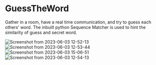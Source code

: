 # GuessTheWord

Gather in a room, have a real time communication, and try to guess each others' word. The inbuilt python Sequence Matcher is used to hint the similarity of guess and secret word. 

![Screenshot from 2023-06-03 12-52-13](https://github.com/AnishBashyal/GuessTheWord/assets/53051451/02442f15-ea71-44f0-aec6-d1951a356160)
![Screenshot from 2023-06-03 12-53-44](https://github.com/AnishBashyal/GuessTheWord/assets/53051451/3722752d-57db-49f3-9985-c3a7ad8f0978)
![Screenshot from 2023-06-03 15-06-51](https://github.com/AnishBashyal/GuessTheWord/assets/53051451/83539250-9c0e-483b-9aac-ad452b5f901f)
![Screenshot from 2023-06-03 12-54-13](https://github.com/AnishBashyal/GuessTheWord/assets/53051451/41e7b3f4-b177-4b71-b8f1-70a180e82a7d)
